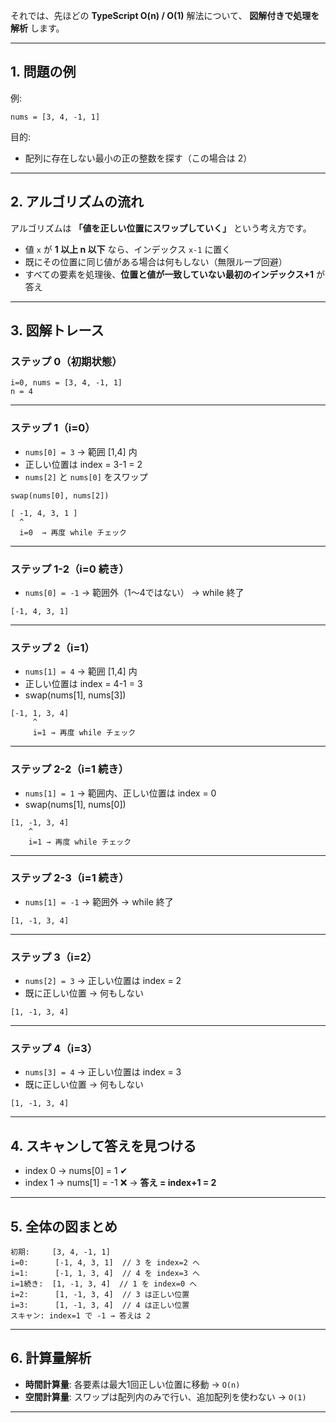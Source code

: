 それでは、先ほどの **TypeScript O(n) / O(1)** 解法について、
**図解付きで処理を解析** します。

---

## 1. 問題の例

例:

```text
nums = [3, 4, -1, 1]
```

目的:

- 配列に存在しない最小の正の整数を探す（この場合は 2）

---

## 2. アルゴリズムの流れ

アルゴリズムは **「値を正しい位置にスワップしていく」** という考え方です。

- 値 `x` が **1 以上 n 以下** なら、インデックス `x-1` に置く
- 既にその位置に同じ値がある場合は何もしない（無限ループ回避）
- すべての要素を処理後、**位置と値が一致していない最初のインデックス+1** が答え

---

## 3. 図解トレース

### ステップ 0（初期状態）

```
i=0, nums = [3, 4, -1, 1]
n = 4
```

---

### ステップ 1（i=0）

- `nums[0] = 3` → 範囲 \[1,4] 内
- 正しい位置は index = 3-1 = 2
- `nums[2]` と `nums[0]` をスワップ

```
swap(nums[0], nums[2])

[ -1, 4, 3, 1 ]
  ^
  i=0  → 再度 while チェック
```

---

### ステップ 1-2（i=0 続き）

- `nums[0] = -1` → 範囲外（1～4ではない） → while 終了

```
[-1, 4, 3, 1]
```

---

### ステップ 2（i=1）

- `nums[1] = 4` → 範囲 \[1,4] 内
- 正しい位置は index = 4-1 = 3
- swap(nums\[1], nums\[3])

```
[-1, 1, 3, 4]
     ^
     i=1 → 再度 while チェック
```

---

### ステップ 2-2（i=1 続き）

- `nums[1] = 1` → 範囲内、正しい位置は index = 0
- swap(nums\[1], nums\[0])

```
[1, -1, 3, 4]
    ^
    i=1 → 再度 while チェック
```

---

### ステップ 2-3（i=1 続き）

- `nums[1] = -1` → 範囲外 → while 終了

```
[1, -1, 3, 4]
```

---

### ステップ 3（i=2）

- `nums[2] = 3` → 正しい位置は index = 2
- 既に正しい位置 → 何もしない

```
[1, -1, 3, 4]
```

---

### ステップ 4（i=3）

- `nums[3] = 4` → 正しい位置は index = 3
- 既に正しい位置 → 何もしない

```
[1, -1, 3, 4]
```

---

## 4. スキャンして答えを見つける

- index 0 → nums\[0] = 1 ✔
- index 1 → nums\[1] = -1 ❌ → **答え = index+1 = 2**

---

## 5. 全体の図まとめ

```
初期:     [3, 4, -1, 1]
i=0:      [-1, 4, 3, 1]  // 3 を index=2 へ
i=1:      [-1, 1, 3, 4]  // 4 を index=3 へ
i=1続き:  [1, -1, 3, 4]  // 1 を index=0 へ
i=2:      [1, -1, 3, 4]  // 3 は正しい位置
i=3:      [1, -1, 3, 4]  // 4 は正しい位置
スキャン: index=1 で -1 → 答えは 2
```

---

## 6. 計算量解析

- **時間計算量**: 各要素は最大1回正しい位置に移動 → `O(n)`
- **空間計算量**: スワップは配列内のみで行い、追加配列を使わない → `O(1)`

---
